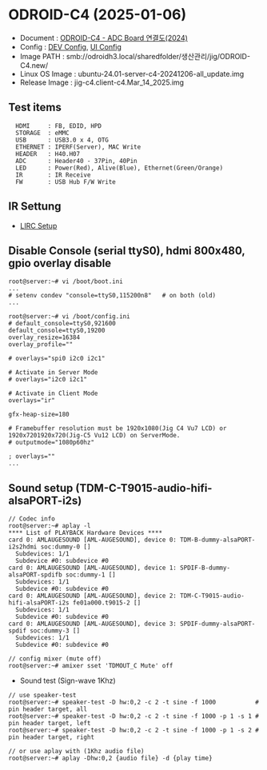 # ODROID-C4 (2025-01-06)

* Document : [ODROID-C4 - ADC Board 연결도(2024)](https://docs.google.com/spreadsheets/d/1igBObU7CnP6FRaRt-x46l5R77-8uAKEskkhthnFwtpY/edit?gid=0#gid=0)
* Config   : [DEV Config](/configs/c4_dev.cfg), [UI Config](/configs/c4_ui.cfg)
* Image PATH     : smb://odroidh3.local/sharedfolder/생산관리/jig/ODROID-C4.new/
* Linux OS Image : ubuntu-24.01-server-c4-20241206-all_update.img
* Release Image  : jig-c4.client-c4.Mar_14_2025.img

## Test items
```
  HDMI     : FB, EDID, HPD
  STORAGE  : eMMC
  USB      : USB3.0 x 4, OTG
  ETHERNET : IPERF(Server), MAC Write
  HEADER   : H40.H07
  ADC      : Header40 - 37Pin, 40Pin
  LED      : Power(Red), Alive(Blue), Ethernet(Green/Orange)
  IR       : IR Receive
  FW       : USB Hub F/W Write
```
## IR Settung
 * [LIRC Setup](https://wiki.odroid.com/odroid-c4/application_note/lirc/lirc_ubuntu18.04)

## Disable Console (serial ttyS0), hdmi 800x480, gpio overlay disable
```
root@server:~# vi /boot/boot.ini
...
# setenv condev "console=ttyS0,115200n8"   # on both (old)
...

root@server:~# vi /boot/config.ini
# default_console=ttyS0,921600
default_console=ttyS0,19200
overlay_resize=16384
overlay_profile=""

# overlays="spi0 i2c0 i2c1"

# Activate in Server Mode
# overlays="i2c0 i2c1"

# Activate in Client Mode
overlays="ir"

gfx-heap-size=180

# Framebuffer resolution must be 1920x1080(Jig C4 Vu7 LCD) or 1920x7201920x720(Jig-C5 Vu12 LCD) on ServerMode. 
# outputmode="1080p60hz"

; overlays=""
...
```

## Sound setup (TDM-C-T9015-audio-hifi-alsaPORT-i2s)
```
// Codec info
root@server:~# aplay -l
**** List of PLAYBACK Hardware Devices ****
card 0: AMLAUGESOUND [AML-AUGESOUND], device 0: TDM-B-dummy-alsaPORT-i2s2hdmi soc:dummy-0 []
  Subdevices: 1/1
  Subdevice #0: subdevice #0
card 0: AMLAUGESOUND [AML-AUGESOUND], device 1: SPDIF-B-dummy-alsaPORT-spdifb soc:dummy-1 []
  Subdevices: 1/1
  Subdevice #0: subdevice #0
card 0: AMLAUGESOUND [AML-AUGESOUND], device 2: TDM-C-T9015-audio-hifi-alsaPORT-i2s fe01a000.t9015-2 []
  Subdevices: 1/1
  Subdevice #0: subdevice #0
card 0: AMLAUGESOUND [AML-AUGESOUND], device 3: SPDIF-dummy-alsaPORT-spdif soc:dummy-3 []
  Subdevices: 1/1
  Subdevice #0: subdevice #0

// config mixer (mute off)
root@server:~# amixer sset 'TDMOUT_C Mute' off
```

* Sound test (Sign-wave 1Khz)
```
// use speaker-test
root@server:~# speaker-test -D hw:0,2 -c 2 -t sine -f 1000           # pin header target, all
root@server:~# speaker-test -D hw:0,2 -c 2 -t sine -f 1000 -p 1 -s 1 # pin header target, left
root@server:~# speaker-test -D hw:0,2 -c 2 -t sine -f 1000 -p 1 -s 2 # pin header target, right

// or use aplay with (1Khz audio file)
root@server:~# aplay -Dhw:0,2 {audio file} -d {play time}
```

